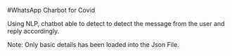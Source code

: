 #WhatsApp Charbot for Covid

Using NLP, chatbot able to detect to detect the message from the user and reply accordingly.

Note: Only basic details has been loaded into the Json File.
